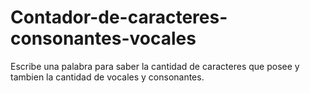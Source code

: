 # Contador-de-caracteres-consonantes-vocales
Escribe una palabra para saber la cantidad de caracteres que posee y tambien la cantidad de vocales y consonantes.
